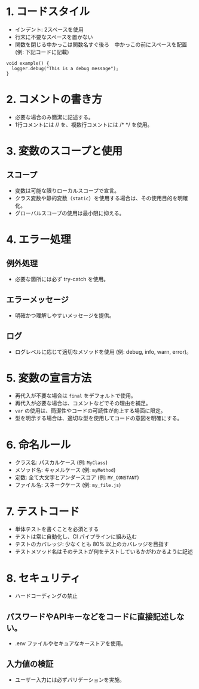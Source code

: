 # 1. コードスタイル
- インデント: 2スペースを使用
- 行末に不要なスペースを置かない
- 関数を閉じる中かっこは関数名すぐ後ろ　中かっこの前にスペースを配置(例: 下記コードに記載)
```
void example() {
  logger.debug("This is a debug message");
}
```

# 2. コメントの書き方
- 必要な場合のみ簡潔に記述する。
- 1行コメントには // を、複数行コメントには /* */ を使用。

# 3. 変数のスコープと使用
## スコープ
- 変数は可能な限りローカルスコープで宣言。
- クラス変数や静的変数（`static`）を使用する場合は、その使用目的を明確化。
- グローバルスコープの使用は最小限に抑える。

# 4. エラー処理
## 例外処理
- 必要な箇所には必ず try-catch を使用。
## エラーメッセージ
- 明確かつ理解しやすいメッセージを提供。
## ログ
- ログレベルに応じて適切なメソッドを使用 (例: debug, info, warn, error)。

# 5. 変数の宣言方法
- 再代入が不要な場合は `final` をデフォルトで使用。
- 再代入が必要な場合は、コメントなどでその理由を補足。
- `var` の使用は、簡潔性やコードの可読性が向上する場面に限定。
- 型を明示する場合は、適切な型を使用してコードの意図を明確にする。


# 6. 命名ルール
- クラス名: パスカルケース (例: `MyClass`)
- メソッド名: キャメルケース (例: `myMethod`)
- 定数: 全て大文字とアンダースコア (例: `MY_CONSTANT`)
- ファイル名: スネークケース (例: `my_file.js`)

# 7. テストコード
- 単体テストを書くことを必須とする
- テストは常に自動化し、CI パイプラインに組み込む
- テストのカバレッジ: 少なくとも 80% 以上のカバレッジを目指す
- テストメソッド名はそのテストが何をテストしているかがわかるように記述

# 8. セキュリティ
- ハードコーディングの禁止
## パスワードやAPIキーなどをコードに直接記述しない。
- .env ファイルやセキュアなキーストアを使用。
## 入力値の検証
- ユーザー入力には必ずバリデーションを実施。